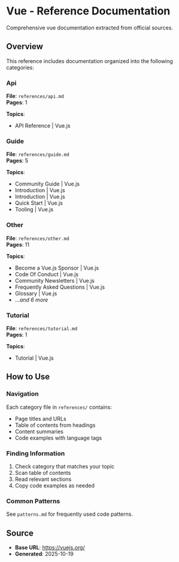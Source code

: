 # Vue - Reference Documentation

Comprehensive vue documentation extracted from official sources.

## Overview

This reference includes documentation organized into the following categories:

### Api

**File**: `references/api.md`  
**Pages**: 1

**Topics**:
- API Reference | Vue.js

### Guide

**File**: `references/guide.md`  
**Pages**: 5

**Topics**:
- Community Guide | Vue.js
- Introduction | Vue.js
- Introduction | Vue.js
- Quick Start | Vue.js
- Tooling | Vue.js

### Other

**File**: `references/other.md`  
**Pages**: 11

**Topics**:
- Become a Vue.js Sponsor | Vue.js
- Code Of Conduct | Vue.js
- Community Newsletters | Vue.js
- Frequently Asked Questions | Vue.js
- Glossary | Vue.js
- *...and 6 more*

### Tutorial

**File**: `references/tutorial.md`  
**Pages**: 1

**Topics**:
- Tutorial | Vue.js


## How to Use

### Navigation
Each category file in `references/` contains:
- Page titles and URLs
- Table of contents from headings
- Content summaries
- Code examples with language tags

### Finding Information
1. Check category that matches your topic
2. Scan table of contents
3. Read relevant sections
4. Copy code examples as needed

### Common Patterns
See `patterns.md` for frequently used code patterns.

## Source

- **Base URL**: https://vuejs.org/
- **Generated**: 2025-10-19
